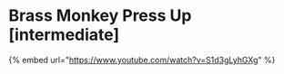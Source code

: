 # Brass Monkey Press Up \[intermediate]

{% embed url="https://www.youtube.com/watch?v=S1d3gLyhGXg" %}
